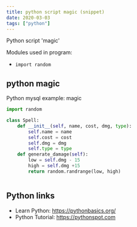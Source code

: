 ```yaml
---
title: python script magic (snippet)
date: 2020-03-03
tags: ["python"]
---
```

Python script 'magic'


Modules used in program: 
* `import random`

## python magic

Python mysql example: magic

```python
import random

class Spell:
    def __init__(self, name, cost, dmg, type):
        self.name = name
        self.cost = cost
        self.dmg = dmg
        self.type = type
    def generate_damage(self):
        low = self.dmg - 15
        high = self.dmg +15
        return random.randrange(low, high)



```

## Python links

- Learn Python: https://pythonbasics.org/
- Python Tutorial: https://pythonspot.com
